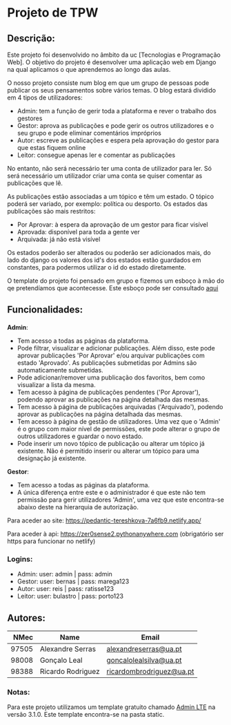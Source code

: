 # Projeto de TPW

## Descrição:

Este projeto foi desenvolvido no âmbito da uc [Tecnologias e Programação Web]. O objetivo do projeto é desenvolver uma aplicação web em Django na qual aplicamos o que aprendemos ao longo das aulas.

O nosso projeto consiste num blog em que um grupo de pessoas pode publicar os seus pensamentos sobre vários temas.
O blog estará dividido em 4 tipos de utilizadores:

- Admin: tem a função de gerir toda a plataforma e rever o trabalho dos gestores
- Gestor: aprova as publicações e pode gerir os outros utilizadores e o seu grupo e pode eliminar comentários impróprios
- Autor: escreve as publicações e espera pela aprovação do gestor para que estas fiquem online
- Leitor: consegue apenas ler e comentar as publicações

No entanto, não será necessário ter uma conta de utilizador para ler. Só será necessário um utilizador criar uma conta se quiser comentar as publicações que lê.

As publicações estão associadas a um tópico e têm um estado. O tópico poderá ser variado, por exemplo: política ou desporto.
Os estados das publicações são mais restritos:

- Por Aprovar: à espera da aprovação de um gestor para ficar visível
- Aprovada: disponível para toda a gente ver
- Arquivada: já não está visível

Os estados poderão ser alterados ou poderão ser adicionados mais, do lado do django os valores dos id's dos estados estão guardados em constantes, para podermos utilizar o id do estado diretamente.

O template do projeto foi pensado em grupo e fizemos um esboço à mão do qe pretendíamos que acontecesse. Este esboço pode ser consultado [aqui](./Template_TPW.pdf)



## Funcionalidades:

#### 

**Admin**:

- Tem acesso a todas as páginas da plataforma.
- Pode filtrar, visualizar e adicionar publicações. Além disso, este pode aprovar publicações 'Por Aprovar' e/ou arquivar publicações com estado 'Aprovado'. As publicações submetidas por Admins são automaticamente submetidas.
- Pode adicionar/remover uma publicação dos favoritos, bem como visualizar a lista da mesma.
- Tem acesso à página de publicações pendentes ('Por Aprovar'), podendo aprovar as publicações na página detalhada das mesmas.
- Tem acesso à página de publicações arquivadas ('Arquivado'), podendo aprovar as publicações na página detalhada das mesmas.
- Tem acesso à página de gestão de utilizadores. Uma vez que o 'Admin' é o grupo com maior nível de permissões, este pode alterar o grupo de outros utilizadores e guardar o novo estado.
- Pode inserir um novo tópico de publicação ou alterar um tópico já existente. Não é permitido inserir ou alterar um tópico para uma designação já existente.



**Gestor**:

- Tem acesso a todas as páginas da plataforma.
- A única diferença entre este e o administrador é que este não tem permissão para gerir utilizadores 'Admin', uma vez que este encontra-se abaixo deste na hierarquia de autorização.







Para aceder ao site: https://pedantic-tereshkova-7a6fb9.netlify.app/

Para aceder à api: https://zer0sense2.pythonanywhere.com (obrigatório ser https para funcionar no netlify)

### Logins:

- Admin: user: admin | pass: admin
- Gestor: user: bernas | pass: marega123
- Autor: user: reis | pass: ratisse123
- Leitor: user: bulastro | pass: porto123


## Autores:

| NMec | Name | Email |
|--:|---|---|
| 97505| Alexandre Serras | alexandreserras@ua.pt |
| 98008| Gonçalo Leal| goncalolealsilva@ua.pt|
| 98388| Ricardo Rodriguez| ricardombrodriguez@ua.pt|

### Notas:

Para este projeto utilizamos um template gratuito chamado [Admin LTE](https://adminlte.io/) na versão 3.1.0. Este template encontra-se na pasta static.
